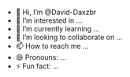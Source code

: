 - 👋 Hi, I’m @David-Daxzbr
- 👀 I’m interested in ...
- 🌱 I’m currently learning ...
- 💞️ I’m looking to collaborate on ...
- 📫 How to reach me ...
- 😄 Pronouns: ...
- ⚡ Fun fact: ...

<!---
David-Daxzbr/David-Daxzbr is a ✨ special ✨ repository because its `README.md` (this file) appears on your GitHub profile.
You can click the Preview link to take a look at your changes.
--->
